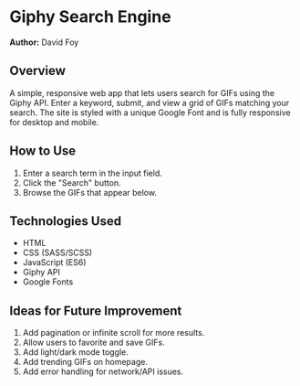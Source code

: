 # Giphy Search Engine

**Author:** David Foy

## Overview

A simple, responsive web app that lets users search for GIFs using the Giphy API. Enter a keyword, submit, and view a grid of GIFs matching your search. The site is styled with a unique Google Font and is fully responsive for desktop and mobile.

## How to Use

1. Enter a search term in the input field.
2. Click the "Search" button.
3. Browse the GIFs that appear below.

## Technologies Used

- HTML
- CSS (SASS/SCSS)
- JavaScript (ES6)
- Giphy API
- Google Fonts

## Ideas for Future Improvement

1. Add pagination or infinite scroll for more results.
2. Allow users to favorite and save GIFs.
3. Add light/dark mode toggle.
4. Add trending GIFs on homepage.
5. Add error handling for network/API issues.
